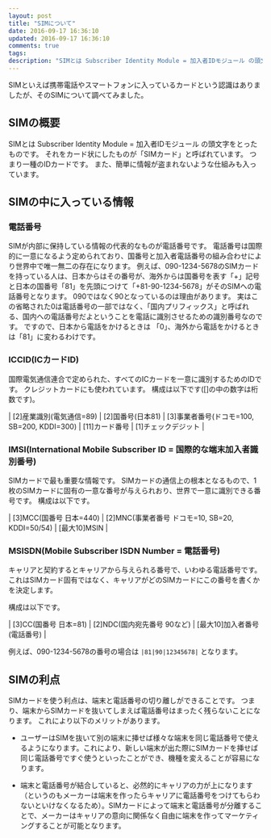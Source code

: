 ```yaml
---
layout: post
title: "SIMについて"
date: 2016-09-17 16:36:10
updated: 2016-09-17 16:36:10
comments: true
tags: 
description: "SIMとは Subscriber Identity Module = 加入者IDモジュール の頭文字をとったものです。それをカード状にしたものが「SIMカード」と呼ばれています。つまり一種のIDカードです。また、簡単に情報が盗まれないような仕組みも入っています。"
---
```


SIMといえば携帯電話やスマートフォンに入っているカードという認識はありましたが、そのSIMについて調べてみました。

## SIMの概要

SIMとは Subscriber Identity Module = 加入者IDモジュール の頭文字をとったものです。
それをカード状にしたものが「SIMカード」と呼ばれています。
つまり一種のIDカードです。
また、簡単に情報が盗まれないような仕組みも入っています。

## SIMの中に入っている情報

### 電話番号

SIMが内部に保持している情報の代表的なものが電話番号です。
電話番号は国際的に一意になるよう定められており、国番号と加入者電話番号の組み合わせにより世界中で唯一無二の存在になります。
例えば、090-1234-5678のSIMカードを持っている人は、日本からはその番号が、海外からは国番号を表す「+」記号と日本の国番号「81」を先頭につけて「+81-90-1234-5678」がそのSIMへの電話番号となります。
090ではなく90となっているのは理由があります。
実はこの省略された0は電話番号の一部ではなく、「国内プリフィックス」と呼ばれる、国内への電話番号だよということを電話に識別させるための識別番号なのです。
ですので、日本から電話をかけるときは  「0」、海外から電話をかけるときは「81」に変わるわけです。

### ICCID(ICカードID)

国際電気通信連合で定められた、すべてのICカードを一意に識別するためのIDです。
クレジットカードにも使われています。
構成は以下です([]の中の数字は桁数です)。

| [2]産業識別(電気通信=89) | [2]国番号(日本81) | [3]事業者番号(ドコモ=100, SB=200, KDDI=300) | [11]カード番号 | [1]チェックデジット |

### IMSI(International Mobile Subscriber ID = 国際的な端末加入者識別番号)

SIMカードで最も重要な情報です。
SIMカードの通信上の根本となるもので、1枚のSIMカードに固有の一意な番号が与えられおり、世界で一意に識別できる番号です。
構成は以下です。

| [3]MCC(国番号 日本=440) | [2]MNC(事業者番号 ドコモ=10, SB=20, KDDI=50/54) | [最大10]MSIN |

### MSISDN(Mobile Subscriber ISDN Number = 電話番号)

キャリアと契約するとキャリアから与えられる番号で、いわゆる電話番号です。
これはSIMカード固有ではなく、キャリアがどのSIMカードにこの番号を書くかを決定します。

構成は以下です。

| [3]CC(国番号 日本=81) | [2]NDC(国内宛先番号 90など) | [最大10]加入者番号(電話番号) |

例えば、090-1234-5678の番号の場合は `|81|90|12345678|` となります。

## SIMの利点

SIMカードを使う利点は、端末と電話番号の切り離しができることです。
つまり、端末からSIMカードを抜いてしまえば電話番号はまったく残らないことになります。
これにより以下のメリットがあります。

* ユーザーはSIMを抜いて別の端末に挿せば様々な端末を同じ電話番号で使えるようになります。これにより、新しい端末が出た際にSIMカードを挿せば同じ電話番号ですぐ使うといったことができ、機種を変えることが容易になります。

* 端末と電話番号が結合していると、必然的にキャリアの力が上になります（というのもメーカーは端末を作ったらキャリアに電話番号をつけてもらわないといけなくなるため）。SIMカードによって端末と電話番号が分離することで、メーカーはキャリアの意向に関係なく自由に端末を作ってマーケティングすることが可能となります。
